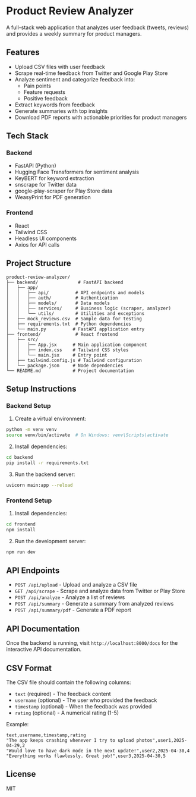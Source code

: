 # Product Review Analyzer

A full-stack web application that analyzes user feedback (tweets, reviews) and provides a weekly summary for product managers.

## Features

- Upload CSV files with user feedback
- Scrape real-time feedback from Twitter and Google Play Store
- Analyze sentiment and categorize feedback into:
  - Pain points
  - Feature requests
  - Positive feedback
- Extract keywords from feedback
- Generate summaries with top insights
- Download PDF reports with actionable priorities for product managers

## Tech Stack

### Backend
- FastAPI (Python)
- Hugging Face Transformers for sentiment analysis
- KeyBERT for keyword extraction
- snscrape for Twitter data
- google-play-scraper for Play Store data
- WeasyPrint for PDF generation

### Frontend
- React
- Tailwind CSS
- Headless UI components
- Axios for API calls

## Project Structure

```
product-review-analyzer/
├── backend/               # FastAPI backend
│   ├── app/
│   │   ├── api/          # API endpoints and models
│   │   ├── auth/         # Authentication
│   │   ├── models/       # Data models
│   │   ├── services/     # Business logic (scraper, analyzer)
│   │   └── utils/        # Utilities and exceptions
│   ├── mock_reviews.csv  # Sample data for testing
│   ├── requirements.txt  # Python dependencies
│   └── main.py          # FastAPI application entry
├── frontend/             # React frontend
│   ├── src/
│   │   ├── App.jsx      # Main application component
│   │   ├── index.css    # Tailwind CSS styles
│   │   └── main.jsx     # Entry point
│   ├── tailwind.config.js # Tailwind configuration
│   └── package.json     # Node dependencies
└── README.md            # Project documentation
```

## Setup Instructions

### Backend Setup

1. Create a virtual environment:
```bash
python -m venv venv
source venv/bin/activate  # On Windows: venv\Scripts\activate
```

2. Install dependencies:
```bash
cd backend
pip install -r requirements.txt
```

3. Run the backend server:
```bash
uvicorn main:app --reload
```

### Frontend Setup

1. Install dependencies:
```bash
cd frontend
npm install
```

2. Run the development server:
```bash
npm run dev
```

## API Endpoints

- `POST /api/upload` - Upload and analyze a CSV file
- `GET /api/scrape` - Scrape and analyze data from Twitter or Play Store
- `POST /api/analyze` - Analyze a list of reviews
- `POST /api/summary` - Generate a summary from analyzed reviews
- `POST /api/summary/pdf` - Generate a PDF report

## API Documentation

Once the backend is running, visit `http://localhost:8000/docs` for the interactive API documentation.

## CSV Format

The CSV file should contain the following columns:
- `text` (required) - The feedback content
- `username` (optional) - The user who provided the feedback
- `timestamp` (optional) - When the feedback was provided
- `rating` (optional) - A numerical rating (1-5)

Example:
```csv
text,username,timestamp,rating
"The app keeps crashing whenever I try to upload photos",user1,2025-04-29,2
"Would love to have dark mode in the next update!",user2,2025-04-30,4
"Everything works flawlessly. Great job!",user3,2025-04-30,5
```

## License

MIT